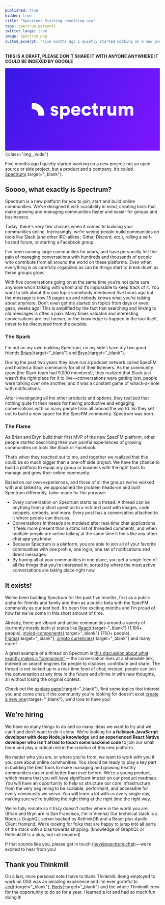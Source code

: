 ```yaml
---
published: true
hidden: true
title: "Spectrum: Starting something new"
tags: spectrum personal
twitter_large: true
image: spectrum.png
custom_excerpt: "Five months ago I quietly started working on a new project: not an open source or side project, but a product and a company. Say hello to Spectrum!"
---
```


**THIS IS A DRAFT, PLEASE DON'T SHARE IT WITH ANYONE ANYWHERE IT COULD BE INDEXED BY GOOGLE**

![Spectrum logo](/img/spectrum.png){:class="img__wide"}

Five months ago I quietly started working on a new project: not an open source or side project, but a product and a company. It’s called [Spectrum](https://spectrum.chat){:target="_blank"}.

## Soooo, what exactly is Spectrum?

Spectrum is a new platform for you to join, start and build online communities. We’ve designed it with scalability in mind, creating tools that make growing and managing communities faster and easier for groups and businesses.

Today, there's very few choices when it comes to building your communities online. Increasingly, we’re seeing people build communities on tools like Slack (and other IRC-alikes ;  Gitter, Discord, etc.), rolling a self-hosted forum, or starting a Facebook group.

I’ve been running large communities for years, and have personally felt the pain of managing conversations with hundreds and thousands of people who contribute from all around the world on these platforms. Even when everything is as carefully organized as can be things start to break down as these groups grow.

With five conversations going on at the same time you’re not quite sure anymore who’s talking with whom and it’s impossible to keep track of it. You want to talk about this one topic somebody mentioned five hours ago but the message is now 15 pages up and nobody knows what you’re talking about anymore. Don’t even get me started on topics from days or even, gasp, weeks ago! This is amplified by the fact that searching and linking to old messages is often a pain. Many times valuable and interesting conversations are lost forever, or the knowledge is trapped in the tool itself, never to be discovered from the outside.

### The Spark

I'm not on my own building Spectrum, on my side I have my two good friends [Brian](https://twitter.com/brian_lovin){:target="_blank"} and [Bryn](https://twitter.com/uberbryn){:target="_blank"}.

During the past two years they have run a podcast network called SpecFM and hosted a Slack community for all of their listeners. As the community grew (the Slack team had 9,000 members!), they realized that Slack just wasn’t the right place for it to live —conversations were getting lost, people were talking over one another, and it was a constant game of whack-a-mole with notifications.

After investigating all the other products and options, they realized that nothing quite fit their needs for having productive and engaging conversations with so many people from all around the world. So they set out to build a new space for the SpecFM community. Spectrum was born.

### The Flame

As Brian and Bryn build their first MVP of the new SpecFM platform, other people started describing their own painful experiences of growing communities on tools like Slack or Facebook.

That’s when they reached out to me, and together we realized that this could be so much bigger than a one-off side project. We have the chance to build a platform to equip any group or business with the right tools to manage and grow their online community.

Based on our own experiences, and those of all the groups we’ve worked with and talked to, we approached the problem heads-on and built Spectrum differently, tailor-made for the purpose:

- Every conversation on Spectrum starts as a thread. A thread can be anything from a short question to a rich text post with images, code snippets, embeds, and more. Every post has a conversation attached to it where people can discuss.
- Conversations in threads are modeled after real-time chat applications. It feels more present than a static list of threaded comments, and when multiple people are online talking at the same time it feels like any other chat app you know.
- Because Spectrum is a platform, you are able to join all of your favorite communities with one profile, one login, one set of notifications and direct messages .
- By having all of your communities in one place, you get a single feed of all the things that you're interested in, sorted by where the most active conversations are taking place right now.

## It exists!

We’ve been building Spectrum for the past five months, first as a public alpha for friends and family and then as a public beta with the SpecFM community as our test bed. It’s been five exciting months and I’m proud of how far we’ve come in this short amount of time.

Already, there are vibrant and active communities around a variety of (currently mostly tech-y) topics like [React](https://spectrum.chat/react){:target="_blank"} (1,100+ people), [styled-components](https://spectrum.chat/styled-components){:target="_blank"} (700+ people), [Figma](https://spectrum.chat/figma){:target="_blank"}, [crypto currencies](https://spectrum.chat/crypto){:target="_blank"} and many more!

A great example of a thread on Spectrum is [this discussion about what exactly makes a “component”](https://spectrum.chat/thread/d350b632-a12b-4490-97f8-603384142e01) — the conversation lives at a shareable link, indexed on search engines for people to discover, contribute and share. The thread is not locked up in a real-time feed of chat; instead, people can join the conversation at any time in the future and chime in with new thoughts, all without losing the original context.

Check out the [explore page](https://spectrum.chat/explore){:target="_blank"}, find some topics that interest you and come chat; if the community you're looking for doesn't exist [create a new one](https://spectrum.chat/new/community){:target="_blank"}, we'd love to have you!

## We're hiring

We have so many things to do and so many ideas we want to try and we can't and don't want to do it alone. We're looking for **a fullstack JavaScript developer with deep Node.js knowledge** and **an experienced React Native developer who isn't afraid to touch some backend code** to join our small team and play a critical role in the creation of this new platform.

No matter who you are, or where you’re from, we want to work with you if you care about online communities. You should be ready to play a key part in building the best tools to make managing and growing healthy communities easier and better than ever before. We’re a young product, which means that you will have significant impact on our product roadmap. You will have an opportunity to help us structure our core infrastructure from the very beginning to be scalable, performant, and accessible for every community we serve. You will learn a lot with us every single day, making sure we're building the right thing at the right time the right way.

We’re fully remote so it truly doesn’t matter where in the world you are. (Brian and Bryn are in San Francisco, I’m in Vienna) Our technical stack is a Node.js GraphQL server backed by RethinkDB and a React plus Apollo Client frontend. We’re looking for folks that are happy to jump into all parts of the stack with a bias towards shipping. (knowledge of GraphQL or RethinkDB is a plus, but not required)

If that sounds like you, please get in touch ([hey@spectrum.chat](mailto:hey@spectrum.chat))— we’re excited to hear from you!

## Thank you Thinkmill

On a last, more personal note I have to thank Thinkmill. Being employed to work on OSS was an amazing experience and I'm ever grateful to [Jed](https://twitter.com/JedWatson){:target="_blank"}, [Boris](https://twitter.com/BorisBozic){:target="_blank"} and the whole Thinkmill crew for the opportunity to do so for a year. I learned a lot and had so much fun doing it!
